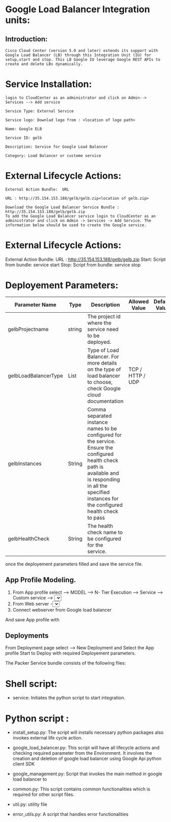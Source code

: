 # Google Load Balancer Integration units:
## Introduction:
    Cisco Cloud Center (version 5.0 and later) extends its support with Google Load Balancer (LB) through this Integration Unit (IU) for setup,start and stop. This LB Google IU leverage Google REST APIs to create and delete LBs dynamically.
# Service Installation:
    login to CloudCenter as an administrator and click on Admin--> Services --> Add service
    
    Service Type: External Service
    
    Service logo: Downlad logo from : <location of logo path>
    
    Name: Google ELB
    
    Service ID: gelb
    
    Description: Service for Google Load Balancer
    
    Category: Load Balancer or custome service
    
# External Lifecycle Actions:
    External Action Bundle:  URL 
    
    URL : http://35.154.153.188/gelb/gelb.zip<location of gelb.zip> 
    
    Download the Google Load Balancer Service Bundle : http://35.154.153.188/gelb/gelb.zip
    To add the Google Load Balancer service login to CloudCenter as an administrator and click on Admin -> Services -> Add Service. The information below should be used to create the Google service.
    
    
    
    
    
# External Lifecycle Actions:
External Action Bundle: 
URL : http://35.154.153.188/gelb/gelb.zip<location of gelb.zip> 
Start:
Script from bundle: service start
Stop:
Script from bundle: service stop
# Deployement Parameters:
| Parameter Name	| Type	 | Description | Allowed Value |Default Value |
| ------ | ------ | ------ |------ | ------ |
| gelbProjectname | string | The project id where the service need to be deployed.| <samplename> |  |
| gelbLoadBalancerType |	List |	Type of Load Balancer. For more details on the type of load balancer to choose, check Google cloud documentation | TCP / HTTP / UDP | 
|gelbInstances | String | Comma separated instance names to be configured for the service. Ensure the configured health check path is  available and is responding in all the specified instances for the configured health check to pass
| gelbHealthCheck |	String |	The health check name to be configured for the service. | 

once the deployement parameters filled and save the service file.




## App Profile Modeling.

1. From App profile select --> MODEL --> N- Tier Execution --> Service --> Custom service --> <select load balancer and drag and drop to topology model>
2. From Web server -<Select webserver drag and drop>
3. Connect webserver from Google load balancer 

And save App profile with <AppName>

## Deployments

From Deployment page select --> New Deployment and Select the App profile 
Start to Deploy with required Deployement parameters.


The Packer Service bundle consists of the following files:



# Shell script:
 - service: Initiates the python script to start integration.

# Python script :
 - install_setup.py: The script will installs necessary python packages also invokes external life cycle action.
- google_load_balancer.py: This script will have all lifecycle actions and checking required parameter from the Environment. It involves the creation and deletion of google load balancer using Google Api python client SDK

 - google_management.py: Script that invokes the main method in google load balancer to 
 - common.py: This script contains common functionalities which is required for other script files.
 - util.py: utility file
 - error_utils.py: A script that handles error functionalities
 

 
 
